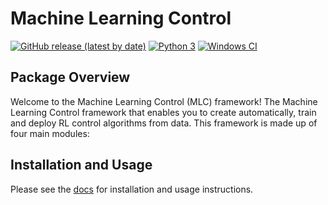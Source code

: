 # Machine Learning Control

[![GitHub release (latest by date)](https://img.shields.io/github/v/release/rickstaa/machine-learning-control)](https://github.com/rickstaa/panda-autograsp/releases)
[![Python 3](https://img.shields.io/badge/Python-3.8%20%7C%203.7%20%7C%203.6%20%7C%203.5%20-green)](https://www.python.org/)
[![Windows CI](https://github.com/rickstaa/machine-learning-control/workflows/MLC%20CI/badge.svg)](https://github.com/rickstaa/machine-learning-control/actions?query=workflow%3A%22MLC+CI%22)

## Package Overview

Welcome to the Machine Learning Control (MLC) framework! The Machine Learning Control framework that enables you to create automatically, train and deploy RL control algorithms from data. This framework is made up of four main modules:

## Installation and Usage

Please see the [docs](https://rickstaa.github.io/machine-learning-control/) for installation and usage instructions.
